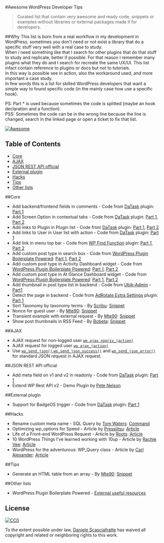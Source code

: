 #Awesome WordPress Developer Tips
> Curated list that contain very awesome and ready code, snippets or examples without libraries or external packages made it for developers.

##Why
This list is born from a real workflow in my development in WordPress, sometimes you don't need or not exist a library that do a specific stuff very well with a real case to study.  
When i need something like that I search for other plugins that do that stuff to study and replicate, better if possible. For that reason I remember many plugins what they do and I search for recreate the same UX/UI. This list infact contain reference to plugins or docs but not to tutorials.  
In this way is possible see in action, also the workaround used, and more important a case study.  
In few words this is a list for skilled WordPress developers that want a simple way to found specific code (in the mainly case how use a specific hook).  

PS: Part * is used because sometimes the code is splitted (maybe an hook declaration and a function).  
PSS: Sometimes the code can be in the wrong line because the line is changed, search in the linked page or open a ticket to fix that list.

[![Awesome](https://cdn.rawgit.com/sindresorhus/awesome/d7305f38d29fed78fa85652e3a63e154dd8e8829/media/badge.svg)](https://github.com/sindresorhus/awesome)

## Table of Contents

- [Core](#core)
- [AJAX](#ajax)
- [JSON REST API official](#json-rest-api-official)
- [External plugin](#external-plugin)
- [Hacks](#hacks)
- [Tips](#tips)
- [Other lists](#other-lists)

##Core

* Add backend/frontend fields in comments - Code from [DaTask](https://wordpress.org/plugins/datask/) plugin: [Part 1](https://github.com/Mte90/DaTask/blob/master/public%2Fincludes%2FDT_Comment.php)
* Add Screen Option in contextual tabs - Code from [DaTask](https://wordpress.org/plugins/datask/) plugin: [Part 1](https://github.com/Mte90/DaTask/blob/master/admin%2Fclass-datask-admin.php#L186), [Part 2](https://github.com/Mte90/DaTask/blob/master/admin%2Fclass-datask-admin.php#L54)
* Add links to Plugin in Plugin list - Code from [DaTask](https://wordpress.org/plugins/datask/) plugin: [Part 1](https://github.com/Mte90/DaTask/blob/master/admin%2Fclass-datask-admin.php#L214), [Part 2](https://github.com/Mte90/DaTask/blob/master/admin%2Fclass-datask-admin.php#L60)
* Add links to User in User list with action - Code from [DaTask](https://wordpress.org/plugins/datask/) plugin: [Part 1](https://github.com/Mte90/DaTask/blob/master/admin%2Fincludes%2FDT_User_Backend.php)
* Add link in menu top bar - Code from [WP Find Function](https://wordpress.org/plugins/find-function) plugin: [Part 1](https://github.com/Mte90/WP-Find-Function/blob/master/find-function.php#L46), [Part 2](https://github.com/Mte90/WP-Find-Function/blob/master/find-function.php#L92)
* Add custom post type in search box - Code from [WordPress Plugin Boilerplate Powered](https://github.com/Mte90/WordPress-Plugin-Boilerplate-Powered): [Part 1](https://github.com/WPBP/WordPress-Plugin-Boilerplate-Powered/blob/master/plugin-name/public/Plugin_Name.php#L83), [Part 2](https://github.com/WPBP/WordPress-Plugin-Boilerplate-Powered/blob/master/plugin-name/public/Plugin_Name.php#L176)
* Add custom post type in Activity Dashboard widget - Code from [WordPress Plugin Boilerplate Powered](https://github.com/Mte90/WordPress-Plugin-Boilerplate-Powered): [Part 1](https://github.com/WPBP/WordPress-Plugin-Boilerplate-Powered/blob/master/plugin-name/admin/includes/PN_Extras.php#L28), [Part 2](https://github.com/WPBP/WordPress-Plugin-Boilerplate-Powered/blob/master/plugin-name/admin/includes/PN_Extras.php#L81)
* Add custom post type in At Glance Dashboard widget - Code from [WordPress Plugin Boilerplate Powered](https://github.com/Mte90/WordPress-Plugin-Boilerplate-Powered): [Part 1](https://github.com/WPBP/WordPress-Plugin-Boilerplate-Powered/blob/master/plugin-name/admin/includes/PN_Extras.php#L24), [Part 2](https://github.com/WPBP/WordPress-Plugin-Boilerplate-Powered/blob/master/plugin-name/admin/includes/PN_Extras.php#L48)
* Add thumbnail in post type list in backend - Code from [Ubik-Admin](https://github.com/synapticism/ubik-admin) - [Part1](https://github.com/synapticism/ubik-admin/blob/master/ubik-admin/ubik-admin-post-list-thumbs.php)
* Detect the page in backend - Code from [AdRotate Extra Settings](https://wordpress.org/plugins/adrotate-extra-settings/) plugin: [Part 1](https://github.com/Mte90/AdRotate-Extra-Settings/blob/master/admin%2Fclass-adrotate-extra-settings-admin.php#L57)
* Sort Taxonomy by taxonomy terms - By [Scribu](http://scribu.net/): [Snippet](http://scribu.net/wordpress/sortable-taxonomy-columns.html)
* Nonce for guest user - By [Mte90](http://mte90.net/): [Snippet](https://gist.github.com/Mte90/a1b6443aabe14386fa3b)
* Transient example with external request - By [Mte90](http://mte90.net/): [Snippet](https://github.com/WPBP/WordPress-Plugin-Boilerplate-Powered/blob/master/plugin-name/admin/includes/PN_Extras.php#L162)
* Show post thumbnails in RSS Feed - By [Bobeta](https://gist.github.com/Bobeta): [Snippet](https://gist.github.com/Bobeta/8263b0d46aaf76c8b7df7d2ab20ae3f8)

##AJAX

* AJAX request for non-logged user [`wp ajax nopriv_(action)`](https://codex.wordpress.org/Plugin_API/Action_Reference/wp_ajax_nopriv_%28action%29)
* AJAX request for logged user [`wp ajax_(action)`](https://codex.wordpress.org/Plugin_API/Action_Reference/wp_ajax_%28action%29)
* Use [`wp_send_json()`](https://codex.wordpress.org/Function_Reference/wp_send_json),[`wp_send_json_success()`](https://codex.wordpress.org/Function_Reference/wp_send_json_success) and [`wp_send_json_error()`](https://codex.wordpress.org/Function_Reference/wp_send_json_error) for standard JSON request in AJAX request.

##JSON REST API official

* Add meta field on v1 and v2 in readonly - Code from [DaTask](https://wordpress.org/plugins/datask/) plugin: [Part 1](https://github.com/Mte90/DaTask/blob/master/public%2Fincludes%2FDT_API.php)
* Extend WP Rest API v2 - Demo Plugin by [Pete Nelson](https://github.com/petenelson/extending-wp-rest-api)

##External plugin

* Support for BadgeOS trigger - Code from [DaTask](https://wordpress.org/plugins/datask/) plugin: [Part 1](https://github.com/Mte90/DaTask/blob/master/public%2Fincludes%2FDT_BadgeOS.php)

##Hacks

* Rename custom meta name - SQL Query by [Tom Waters](http://stackoverflow.com/users/383635/tom-walters): [Command](http://stackoverflow.com/questions/6649285/renaming-custom-fields)
* Optimizing wp_options for Speed - Article by [Pressjitsu](https://pressjitsu.com/): [Article](https://pressjitsu.com/blog/optimizing-wp-options-for-speed/)
* Life of a Front-end WordPress Request - Article by [Roots](https://roots.io/): [Article](https://roots.io/routing-wp-requests/)
* 10 WordPress Things I’ve learned working with 10up - Article by [Rachie Vee](http://rachievee.com/): [Article](http://rachievee.com/10-wordpress-things-ive-learned-working-with-10up/)
* WordPress for the adventurous: WP_Query class - Article by [Carl Alexander](https://carlalexander.ca): [Article](https://carlalexander.ca/wordpress-adventurous-wp-query-class/)

##Tips

* Generate an HTML table from an array - By [Mte90](http://mte90.net/): [Snippet](https://gist.github.com/Mte90/5aee3fbc1df3884d42be)

##Other lists

* WordPress Plugin Boilerplate Powered - [External useful resources](https://github.com/Mte90/WordPress-Plugin-Boilerplate-Powered/wiki/Useful-resources-or-code-examples)

## License

[![CC0](https://i.creativecommons.org/p/zero/1.0/88x31.png)](https://creativecommons.org/publicdomain/zero/1.0/)

To the extent possible under law, [Daniele Scasciafratte](http://mte90.net) has waived all copyright and related or neighboring rights to this work.